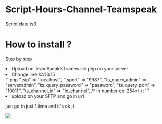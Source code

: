 # Script-Hours-Channel-Teamspeak
Script date ts3

<h1>How to install ?</h1>

<p>Step by step</p>

<li>Upload on TeamSpeak3 framework php on your server</li>
<li>Change line 12/13/15</li>
```php
        "tsip" => "localhost",
        "tsport" => "9987",
        "ts_query_admin" => "serveradmin",
        "ts_query_password" => "password",
        "ts_query_port" => "10011",
        "ts_channel_id" => "id_channel", /* in number ex: 254*/
    );
```
<li>upload on your SFTP and go in url</li>

<p>just go in just 1 time and it's ok ;)</p>

<img src="http://i.gyazo.com/15342a53023513a26131350afbdf0bd8.gif">
